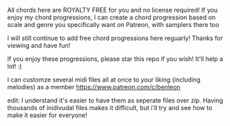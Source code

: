 All chords here are ROYALTY FREE for you and no license required! If you enjoy my chord progressions, I can create a chord progression based on scale and genre you specifically want on Patreon, with samplers there too 

I will still continue to add free chord progressions here reguarly! Thanks for viewing and have fun!

If you enjoy these progressions, please star this repo if you wish! It'll help a lot! :)

I can customze several midi files all at once to your liking (including melodies) as a member
https://www.patreon.com/c/benleon


edit: I understand it's easier to have them as seperate files over zip. Having thousands of inidivudal files makes it difficult, but i'll try and see how to make it easier for everyone!
